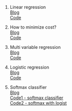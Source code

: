 1. Linear regression  
[Blog](https://www.notion.so/pervin0527/1-Regression-9e8bd24449d4406f92b7d1abd5086f7a)  
[Code](https://github.com/pervin0527/pervinco/blob/master/DL_Note/ch1_linear_regression.py)

2. How to minimize cost?  
[Blog](https://www.notion.so/pervin0527/2-How-to-minimize-cost-6d97fdea34ab491896be70db8aba5134)  
[Code](https://github.com/pervin0527/pervinco/blob/master/DL_Note/ch2_how_to_minimize_cost)

3. Multi variable regression  
[Blog](https://www.notion.so/pervin0527/3-Multi-variable-linear-regression-2614a84a256146d68bb1db9dbe1143c2)  
[Code](https://github.com/pervin0527/pervinco/blob/master/DL_Note/ch3_multi_variable_linear_regression.py)

4. Logistic regression  
[Blog](https://www.notion.so/pervin0527/4-Logistic-Regression-7edeb22f639f422d86fff1b619bbbd3c)  
[Code](https://github.com/pervin0527/pervinco/blob/master/DL_Note/ch4_logistic_regression.py)

5. Softmax classifier  
[Blog](https://www.notion.so/pervin0527/5-Softmax-930e1a4fd2014efa982a3a05ff633a6d)  
[Code1 - softmax classifier](https://github.com/pervin0527/pervinco/blob/master/DL_Note/ch5-1_softmax_classifier.py)  
[Code2 - softmax with logist](https://github.com/pervin0527/pervinco/blob/master/DL_Note/ch5-2_softmax_classification.py)